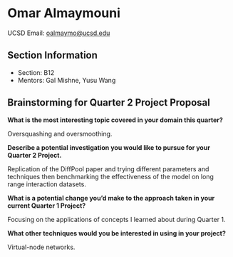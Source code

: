 # Omar Almaymouni
UCSD Email: oalmaymo@ucsd.edu

## Section Information
- Section: B12
- Mentors: Gal Mishne, Yusu Wang

## Brainstorming for Quarter 2 Project Proposal

**What is the most interesting topic covered in your domain this quarter?**

Oversquashing and oversmoothing.

**Describe a potential investigation you would like to pursue for your Quarter 2 Project.**

Replication of the DiffPool paper and trying different parameters and techniques then benchmarking the effectiveness of the model on long range interaction datasets. 

**What is a potential change you’d make to the approach taken in your current Quarter 1 Project?**

Focusing on the applications of concepts I learned about during Quarter 1.

**What other techniques would you be interested in using in your project?**

Virtual-node networks.
